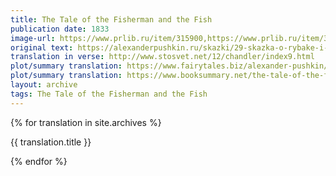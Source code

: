 ```yaml
---
title: The Tale of the Fisherman and the Fish
publication date: 1833
image-url: https://www.prlib.ru/item/315900,https://www.prlib.ru/item/315768
original text: https://alexanderpushkin.ru/skazki/29-skazka-o-rybake-i-rybke-1833.html
translation in verse: http://www.stosvet.net/12/chandler/index9.html
plot/summary translation: https://www.fairytales.biz/alexander-pushkin/fisherman-and-the-golden-fish.htm
plot/summary translation: https://www.booksummary.net/the-tale-of-the-fisherman-and-the-fish-alexander-pushki
layout: archive
tags: The Tale of the Fisherman and the Fish
---
```


{% for translation in site.archives %}

{{ translation.title }}

{% endfor %}
